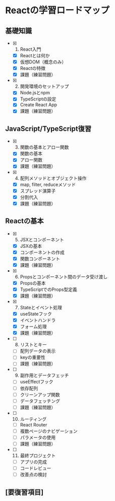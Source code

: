 # Reactの学習ロードマップ

## 基礎知識

- [x] 1. React入門
  - [x] Reactとは何か
  - [x] 仮想DOM（概念のみ）
  - [x] Reactの特徴
  - [x] 課題（練習問題）

- [x] 2. 開発環境のセットアップ
  - [x] Node.jsとnpm
  - [x] TypeScriptの設定
  - [x] Create React App
  - [x] 課題（練習問題）

## JavaScript/TypeScript復習

- [x] 3. 関数の基本とアロー関数
  - [x] 関数の基本
  - [x] アロー関数
  - [x] 課題（練習問題）

- [x] 4. 配列メソッドとオブジェクト操作
  - [x] map, filter, reduceメソッド
  - [x] スプレッド演算子
  - [x] 分割代入
  - [x] 課題（練習問題）

## Reactの基本

- [x] 5. JSXとコンポーネント
  - [x] JSXの基本
  - [x] コンポーネントの作成
  - [x] 関数コンポーネント
  - [x] 課題（練習問題）

- [x] 6. Propsとコンポーネント間のデータ受け渡し
  - [x] Propsの基本
  - [x] TypeScriptでのProps型定義
  - [x] 課題（練習問題）

- [x] 7. Stateとイベント処理
  - [x] useStateフック
  - [x] イベントハンドラ
  - [x] フォーム処理
  - [x] 課題（練習問題）

- [ ] 8. リストとキー
  - [ ] 配列データの表示
  - [ ] keyの重要性
  - [ ] 課題（練習問題）

- [ ] 9. 副作用とデータフェッチ
  - [ ] useEffectフック
  - [ ] 依存配列
  - [ ] クリーンアップ関数
  - [ ] データフェッチング
  - [ ] 課題（練習問題）

- [ ] 10. ルーティング
  - [ ] React Router
  - [ ] 複数ページのナビゲーション
  - [ ] パラメータの使用
  - [ ] 課題（練習問題）

- [ ] 11. 最終プロジェクト
  - [ ] アプリの完成
  - [ ] コードレビュー
  - [ ] 改善点の検討

## [要復習項目]
